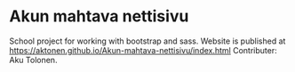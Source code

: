 # Akun mahtava nettisivu
School project for working with bootstrap and sass.
Website is published at https://aktonen.github.io/Akun-mahtava-nettisivu/index.html
Contributer: Aku Tolonen.
